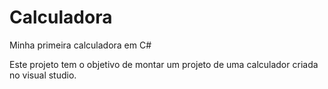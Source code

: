 # Calculadora
Minha primeira calculadora em C#

Este projeto tem o objetivo de montar um projeto de uma calculador criada no visual studio.
